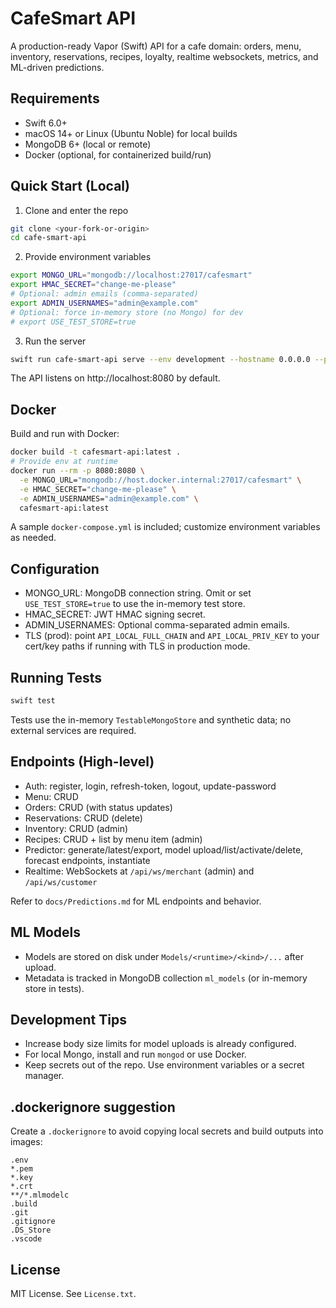 CafeSmart API
=============

A production-ready Vapor (Swift) API for a cafe domain: orders, menu, inventory, reservations, recipes, loyalty, realtime websockets, metrics, and ML-driven predictions.

Requirements
------------

- Swift 6.0+
- macOS 14+ or Linux (Ubuntu Noble) for local builds
- MongoDB 6+ (local or remote)
- Docker (optional, for containerized build/run)

Quick Start (Local)
-------------------

1) Clone and enter the repo

```bash
git clone <your-fork-or-origin>
cd cafe-smart-api
```

2) Provide environment variables

```bash
export MONGO_URL="mongodb://localhost:27017/cafesmart"
export HMAC_SECRET="change-me-please"
# Optional: admin emails (comma-separated)
export ADMIN_USERNAMES="admin@example.com"
# Optional: force in-memory store (no Mongo) for dev
# export USE_TEST_STORE=true
```

3) Run the server

```bash
swift run cafe-smart-api serve --env development --hostname 0.0.0.0 --port 8080
```

The API listens on http://localhost:8080 by default.

Docker
------

Build and run with Docker:

```bash
docker build -t cafesmart-api:latest .
# Provide env at runtime
docker run --rm -p 8080:8080 \
  -e MONGO_URL="mongodb://host.docker.internal:27017/cafesmart" \
  -e HMAC_SECRET="change-me-please" \
  -e ADMIN_USERNAMES="admin@example.com" \
  cafesmart-api:latest
```

A sample `docker-compose.yml` is included; customize environment variables as needed.

Configuration
-------------

- MONGO_URL: MongoDB connection string. Omit or set `USE_TEST_STORE=true` to use the in-memory test store.
- HMAC_SECRET: JWT HMAC signing secret.
- ADMIN_USERNAMES: Optional comma-separated admin emails.
- TLS (prod): point `API_LOCAL_FULL_CHAIN` and `API_LOCAL_PRIV_KEY` to your cert/key paths if running with TLS in production mode.

Running Tests
-------------

```bash
swift test
```

Tests use the in-memory `TestableMongoStore` and synthetic data; no external services are required.

Endpoints (High-level)
----------------------

- Auth: register, login, refresh-token, logout, update-password
- Menu: CRUD
- Orders: CRUD (with status updates)
- Reservations: CRUD (delete)
- Inventory: CRUD (admin)
- Recipes: CRUD + list by menu item (admin)
- Predictor: generate/latest/export, model upload/list/activate/delete, forecast endpoints, instantiate
- Realtime: WebSockets at `/api/ws/merchant` (admin) and `/api/ws/customer`

Refer to `docs/Predictions.md` for ML endpoints and behavior.

ML Models
---------

- Models are stored on disk under `Models/<runtime>/<kind>/...` after upload.
- Metadata is tracked in MongoDB collection `ml_models` (or in-memory store in tests).

Development Tips
----------------

- Increase body size limits for model uploads is already configured.
- For local Mongo, install and run `mongod` or use Docker.
- Keep secrets out of the repo. Use environment variables or a secret manager.

.dockerignore suggestion
------------------------

Create a `.dockerignore` to avoid copying local secrets and build outputs into images:

```dockerignore
.env
*.pem
*.key
*.crt
**/*.mlmodelc
.build
.git
.gitignore
.DS_Store
.vscode
```

License
-------

MIT License. See `License.txt`.

